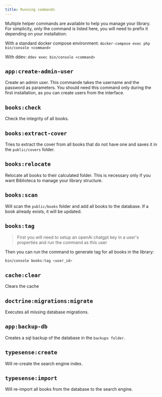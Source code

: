 ```yaml
---
title: Running commands
---
```


Multiple helper commands are available to help you manage your library. 
For simplicity, only the command is listed here, you will need to prefix it depending on your installation:


With a standard docker compose environment: `docker-compose exec php bin/console <command>`

With ddev: `ddev exec bin/console <command>`

## `app:create-admin-user`
Create an admin user. This commande takes the username and the password as parameters. You should need this command only
during the first installation, as you can create users from the interface.

## `books:check`
Check the integrity of all books.

## `books:extract-cover`                    
Tries to extract the cover from all books that do not have one and saves it in the `public/covers` folder.

## `books:relocate`                       
Relocate all books to their calculated folder. This is necessary only if you want Biblioteca to manage your library structure.

## `books:scan`                              
Will scan the `public/books` folder and add all books to the database. If a book already exists, it will be updated.

## `books:tag`

> First you will need to setup an openAi chatgpt key in a user's properties and run the command as this user

Then you can run the command to generate tag for all books in the library:

```bash
bin/console books:tag <user_id>
```

## `cache:clear`
Clears the cache

## `doctrine:migrations:migrate`
Executes all missing database migrations.

## `app:backup-db`
Creates a sql backup of the database in the `backups folder`.

## `typesense:create`                
Will re-create the search engine index.

## `typesense:import`                      
Will re-import all books from the database to the search engine.
